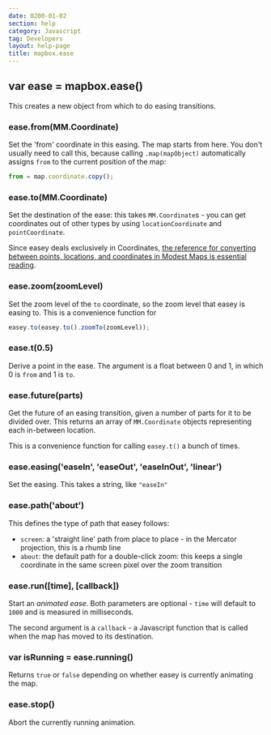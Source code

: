 ```yaml
---
date: 0200-01-02
section: help
category: Javascript
tag: Developers
layout: help-page
title: mapbox.ease
---
```


## var ease = mapbox.ease()

This creates a new object from which to do easing transitions.

### ease.from(MM.Coordinate)

Set the 'from' coordinate in this easing. The map starts from here. You don't usually need to call this, because calling `.map(mapObject)` automatically assigns `from` to the current position of the map:

```javascript
from = map.coordinate.copy();
```

### ease.to(MM.Coordinate)

Set the destination of the ease: this takes `MM.Coordinate`s - you can get coordinates out of other types by using `locationCoordinate` and `pointCoordinate`.

Since easey deals exclusively in Coordinates, [the reference for converting between points, locations, and coordinates in Modest Maps is essential reading](https://github.com/stamen/modestmaps-js/wiki/Point,-Location,-and-Coordinate).

### ease.zoom(zoomLevel)

Set the zoom level of the `to` coordinate, so the zoom level that easey is easing to. This is a convenience function for

```javascript
easey.to(easey.to().zoomTo(zoomLevel));
```

### ease.t(0.5)

Derive a point in the ease. The argument is a float between 0 and 1, in which 0 is `from` and 1 is `to`.

### ease.future(parts)

Get the future of an easing transition, given a number of parts for it to be divided over. This returns an array of `MM.Coordinate` objects representing each in-between location.

This is a convenience function for calling `easey.t()` a bunch of times.

### ease.easing('easeIn', 'easeOut', 'easeInOut', 'linear')

Set the easing. This takes a string, like `"easeIn"`

### ease.path('about')

This defines the type of path that easey follows:

* `screen`: a 'straight line' path from place to place - in the Mercator projection, this is a rhumb line
* `about`: the default path for a double-click zoom: this keeps a single coordinate in the same screen pixel over the zoom transition

### ease.run([time], [callback])

Start an _animated ease_. Both parameters are optional - `time` will default to `1000` and is measured in milliseconds.

The second argument is a `callback` - a Javascript function that is called when the map has moved to its destination.

### var isRunning = ease.running()

Returns `true` or `false` depending on whether easey is currently animating the map.

### ease.stop()

Abort the currently running animation.

